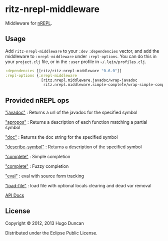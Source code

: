 # ritz-nrepl-middleware

Middleware for [nREPL](https://github.com/clojure/tools.nrepl).

## Usage

Add `ritz-nrepl-middleware` to your `:dev` `:dependencies` vector, and add the
middleware to `:nrepl-middleware` under `:repl-options`. You can do this in your
`project.clj` file, or in the `:user` profile in `~/.lein/profiles.clj`.

```clj
:dependencies [[ritz/ritz-nrepl-middleware "0.6.0"]]
:repl-options {:nrepl-middleware
                [ritz.nrepl.middleware.javadoc/wrap-javadoc
                 ritz.nrepl.middleware.simple-complete/wrap-simple-complete]}
```

## Provided nREPL ops

["javadoc"](http://palletops.com/ritz/0.4/nrepl/api/ritz.nrepl.middleware.javadoc.html)
: Returns a url of the javadoc for the specified symbol

["apropos"](http://palletops.com/ritz/0.4/nrepl/api/ritz.nrepl.middleware.apropos.html)
: Returns a description of each function matching a partial symbol


["doc"](http://palletops.com/ritz/0.4/nrepl/api/ritz.nrepl.middleware.doc.html)
: Returns the doc string for the specified symbol

["describe-symbol"](http://palletops.com/ritz/0.4/nrepl/api/ritz.nrepl.middleware.describe-symbol.html)
: Returns a description of the specified symbol

["complete"](http://palletops.com/ritz/0.4/nrepl/api/ritz.nrepl.middleware.simple-complete.html)
: Simple completion

["complete"](http://palletops.com/ritz/0.4/nrepl/api/ritz.nrepl.middleware.fuzzy-complete.html)
: Fuzzy completion

["eval"](http://palletops.com/ritz/0.4/nrepl/api/ritz.nrepl.middleware.tracking-eval.html)
: eval with source form tracking

["load-file"](http://palletops.com/ritz/0.4/nrepl/api/ritz.nrepl.middleware.load-file.html)
: load file with optional locals clearing and dead var removal

[API Docs](http://palletops.com/ritz/0.4/nrepl-middleware/api/)


## License

Copyright © 2012, 2013 Hugo Duncan

Distributed under the Eclipse Public License.
